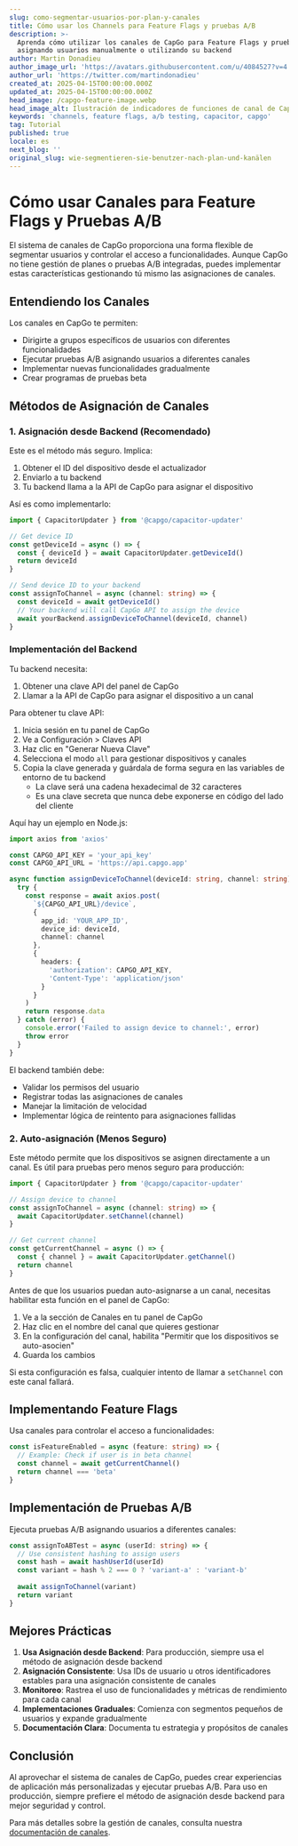 ```yaml
---
slug: como-segmentar-usuarios-por-plan-y-canales
title: Cómo usar los Channels para Feature Flags y pruebas A/B
description: >-
  Aprenda cómo utilizar los canales de CapGo para Feature Flags y pruebas A/B
  asignando usuarios manualmente o utilizando su backend
author: Martin Donadieu
author_image_url: 'https://avatars.githubusercontent.com/u/4084527?v=4'
author_url: 'https://twitter.com/martindonadieu'
created_at: 2025-04-15T00:00:00.000Z
updated_at: 2025-04-15T00:00:00.000Z
head_image: /capgo-feature-image.webp
head_image_alt: Ilustración de indicadores de funciones de canal de Capgo
keywords: 'channels, feature flags, a/b testing, capacitor, capgo'
tag: Tutorial
published: true
locale: es
next_blog: ''
original_slug: wie-segmentieren-sie-benutzer-nach-plan-und-kanälen
---
```

# Cómo usar Canales para Feature Flags y Pruebas A/B

El sistema de canales de CapGo proporciona una forma flexible de segmentar usuarios y controlar el acceso a funcionalidades. Aunque CapGo no tiene gestión de planes o pruebas A/B integradas, puedes implementar estas características gestionando tú mismo las asignaciones de canales.

## Entendiendo los Canales

Los canales en CapGo te permiten:
- Dirigirte a grupos específicos de usuarios con diferentes funcionalidades
- Ejecutar pruebas A/B asignando usuarios a diferentes canales
- Implementar nuevas funcionalidades gradualmente
- Crear programas de pruebas beta

## Métodos de Asignación de Canales

### 1. Asignación desde Backend (Recomendado)

Este es el método más seguro. Implica:
1. Obtener el ID del dispositivo desde el actualizador
2. Enviarlo a tu backend
3. Tu backend llama a la API de CapGo para asignar el dispositivo

Así es como implementarlo:

```typescript
import { CapacitorUpdater } from '@capgo/capacitor-updater'

// Get device ID
const getDeviceId = async () => {
  const { deviceId } = await CapacitorUpdater.getDeviceId()
  return deviceId
}

// Send device ID to your backend
const assignToChannel = async (channel: string) => {
  const deviceId = await getDeviceId()
  // Your backend will call CapGo API to assign the device
  await yourBackend.assignDeviceToChannel(deviceId, channel)
}
```

### Implementación del Backend

Tu backend necesita:
1. Obtener una clave API del panel de CapGo
2. Llamar a la API de CapGo para asignar el dispositivo a un canal

Para obtener tu clave API:
1. Inicia sesión en tu panel de CapGo
2. Ve a Configuración > Claves API
3. Haz clic en "Generar Nueva Clave"
4. Selecciona el modo `all` para gestionar dispositivos y canales
5. Copia la clave generada y guárdala de forma segura en las variables de entorno de tu backend
   - La clave será una cadena hexadecimal de 32 caracteres
   - Es una clave secreta que nunca debe exponerse en código del lado del cliente

Aquí hay un ejemplo en Node.js:

```typescript
import axios from 'axios'

const CAPGO_API_KEY = 'your_api_key'
const CAPGO_API_URL = 'https://api.capgo.app'

async function assignDeviceToChannel(deviceId: string, channel: string) {
  try {
    const response = await axios.post(
      `${CAPGO_API_URL}/device`,
      {
        app_id: 'YOUR_APP_ID',
        device_id: deviceId,
        channel: channel
      },
      {
        headers: {
          'authorization': CAPGO_API_KEY,
          'Content-Type': 'application/json'
        }
      }
    )
    return response.data
  } catch (error) {
    console.error('Failed to assign device to channel:', error)
    throw error
  }
}
```

El backend también debe:
- Validar los permisos del usuario
- Registrar todas las asignaciones de canales
- Manejar la limitación de velocidad
- Implementar lógica de reintento para asignaciones fallidas

### 2. Auto-asignación (Menos Seguro)

Este método permite que los dispositivos se asignen directamente a un canal. Es útil para pruebas pero menos seguro para producción:

```typescript
import { CapacitorUpdater } from '@capgo/capacitor-updater'

// Assign device to channel
const assignToChannel = async (channel: string) => {
  await CapacitorUpdater.setChannel(channel)
}

// Get current channel
const getCurrentChannel = async () => {
  const { channel } = await CapacitorUpdater.getChannel()
  return channel
}
```

Antes de que los usuarios puedan auto-asignarse a un canal, necesitas habilitar esta función en el panel de CapGo:

1. Ve a la sección de Canales en tu panel de CapGo
2. Haz clic en el nombre del canal que quieres gestionar
3. En la configuración del canal, habilita "Permitir que los dispositivos se auto-asocien"
4. Guarda los cambios

Si esta configuración es falsa, cualquier intento de llamar a `setChannel` con este canal fallará.

## Implementando Feature Flags

Usa canales para controlar el acceso a funcionalidades:

```typescript
const isFeatureEnabled = async (feature: string) => {
  // Example: Check if user is in beta channel
  const channel = await getCurrentChannel()
  return channel === 'beta'
}
```

## Implementación de Pruebas A/B

Ejecuta pruebas A/B asignando usuarios a diferentes canales:

```typescript
const assignToABTest = async (userId: string) => {
  // Use consistent hashing to assign users
  const hash = await hashUserId(userId)
  const variant = hash % 2 === 0 ? 'variant-a' : 'variant-b'
  
  await assignToChannel(variant)
  return variant
}
```

## Mejores Prácticas

1. **Usa Asignación desde Backend**: Para producción, siempre usa el método de asignación desde backend
2. **Asignación Consistente**: Usa IDs de usuario u otros identificadores estables para una asignación consistente de canales
3. **Monitoreo**: Rastrea el uso de funcionalidades y métricas de rendimiento para cada canal
4. **Implementaciones Graduales**: Comienza con segmentos pequeños de usuarios y expande gradualmente
5. **Documentación Clara**: Documenta tu estrategia y propósitos de canales

## Conclusión

Al aprovechar el sistema de canales de CapGo, puedes crear experiencias de aplicación más personalizadas y ejecutar pruebas A/B. Para uso en producción, siempre prefiere el método de asignación desde backend para mejor seguridad y control.

Para más detalles sobre la gestión de canales, consulta nuestra [documentación de canales](/docs/live-updates/channels/).
